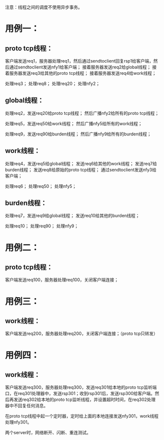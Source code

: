 注意：线程之间的调度不使用异步事务。

# 用例一：
## proto tcp线程：
客户端发送req1，服务器处理req1，然后通过sendtoclient回复rsp1给客户端，然后通过sendtoclient发送nfy1给客户端；
接着服务器发送req2给global线程；
接着服务器发送req3给其他的proto tcp线程；
接着服务器发送req4给work线程；

处理req3；
处理req8；
处理req20；
处理nfy2；

## global线程：
处理req2，发送req20给proto tcp线程；
然后广播nfy2给所有的proto tcp线程；

处理req5，发送req50给work线程；
然后广播nfy5给所有的work线程；

处理req9，发送req90给burden线程；
然后广播nfy9给所有的burden线程；

## work线程：
处理req4，发送req5给global线程；
发送req6给其他的work线程；
发送req7给burden线程；
发送req8给原始的proto tcp线程；
通过sendtoclient发送nfy3给客户端；

处理req6；
处理req50；
处理nfy5；

## burden线程：
处理req7，发送req9给global线程；
发送req10给其他的burden线程；

处理req10；
处理req90；
处理nfy9；

# 用例二：
## proto tcp线程：
客户端发送req100，服务器处理req100，关闭客户端连接；

# 用例三：
## work线程：
客户端发送req200，服务器处理req200，关闭客户端连接；（proto tcp只转发）

# 用例四：
## work线程：
客户端发送req300，服务器处理req300，发送req301给本地的proto tcp监听端口，在req301处理器中，发送rsp301；收到rsp301后，发送rsp300给客户端。然后再发送req302给本地的proto tcp监听线程，并设置超时时间，在req302处理器中不回复任何消息。

在proto tcp线程中起一个定时器，定时给上面的本地连接发送nfy301，work线程处理nfy301。

两个server时，网络断开、闪断、重连测试。
